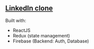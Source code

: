 ## [LinkedIn clone](https://linkedin-clone-thrills.web.app/)

Built with:

- ReactJS
- Redux (state management)
- Firebase (Backend: Auth, Database)
